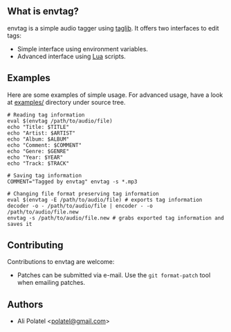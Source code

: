## What is envtag?

envtag is a simple audio tagger using [taglib](http://developer.kde.org/~wheeler/taglib.html).
It offers two interfaces to edit tags:

 * Simple interface using environment variables.
 * Advanced interface using [Lua](http://www.lua.org/) scripts.

## Examples

Here are some examples of simple usage. For advanced usage, have a look at
[examples/](http://github.com/alip/envtag/tree/master/examples) directory under source tree.

    # Reading tag information
    eval $(envtag /path/to/audio/file)
    echo "Title: $TITLE"
    echo "Artist: $ARTIST"
    echo "Album: $ALBUM"
    echo "Comment: $COMMENT"
    echo "Genre: $GENRE"
    echo "Year: $YEAR"
    echo "Track: $TRACK"

    # Saving tag information
    COMMENT="Tagged by envtag" envtag -s *.mp3

    # Changing file format preserving tag information
    eval $(envtag -E /path/to/audio/file) # exports tag information
    decoder -o - /path/to/audio/file | encoder - -o /path/to/audio/file.new
    envtag -s /path/to/audio/file.new # grabs exported tag information and saves it

## Contributing

Contributions to envtag are welcome:

 * Patches can be submitted via e-mail. Use the `git format-patch` tool when
   emailing patches.

## Authors

 * Ali Polatel &lt;[polatel@gmail.com](mailto:polatel@gmail.com)&gt;

